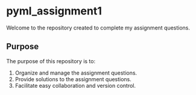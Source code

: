 # pyml_assignment1
Welcome to the repository created to complete my assignment questions.

## Purpose

The purpose of this repository is to:

1. Organize and manage the assignment questions.
2. Provide solutions to the assignment questions.
3. Facilitate easy collaboration and version control.

